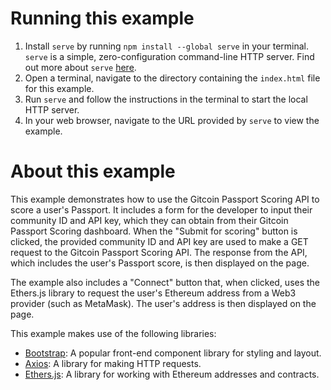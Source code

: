 
# Running this example

1. Install `serve` by running `npm install --global serve` in your terminal. `serve` is a simple, zero-configuration command-line HTTP server. Find out more about `serve` [here](https://www.npmjs.com/package/serve).
2. Open a terminal, navigate to the directory containing the `index.html` file for this example.
3. Run `serve` and follow the instructions in the terminal to start the local HTTP server.
4. In your web browser, navigate to the URL provided by `serve` to view the example.

# About this example

This example demonstrates how to use the Gitcoin Passport Scoring API to score a user's Passport. It includes a form for the developer to input their community ID and API key, which they can obtain from their Gitcoin Passport Scoring dashboard. When the "Submit for scoring" button is clicked, the provided community ID and API key are used to make a GET request to the Gitcoin Passport Scoring API. The response from the API, which includes the user's Passport score, is then displayed on the page.

The example also includes a "Connect" button that, when clicked, uses the Ethers.js library to request the user's Ethereum address from a Web3 provider (such as MetaMask). The user's address is then displayed on the page.

This example makes use of the following libraries:

- [Bootstrap](https://getbootstrap.com/): A popular front-end component library for styling and layout.
- [Axios](https://github.com/axios/axios): A library for making HTTP requests.
- [Ethers.js](https://docs.ethers.org/v5/): A library for working with Ethereum addresses and contracts.
